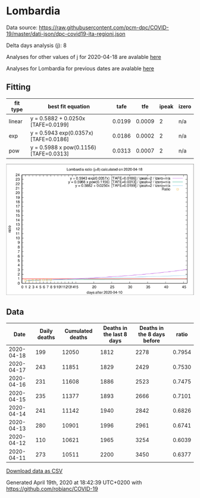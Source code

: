 # Lombardia

Data source: https://raw.githubusercontent.com/pcm-dpc/COVID-19/master/dati-json/dpc-covid19-ita-regioni.json

Delta days analysis (j): 8

Analyses for other values of j for 2020-04-18 are avalable [here](../2020-04-18/README.md)

Analyses for Lombardia for previous dates are avalable [here](../README.md)

## Fitting 
|fit type|best fit equation|tafe|tfe|ipeak|izero|
|-------|-----|--------|------|---|---|
|linear|y = 0.5882 + 0.0250x  [TAFE=0.0199]|0.0199|0.0009|2|n/a|
|exp|y = 0.5943 exp(0.0357x)  [TAFE=0.0186]|0.0186|0.0002|2|n/a|
|pow|y = 0.5988 x pow(0.1156)  [TAFE=0.0313]|0.0313|0.0007|2|n/a|

![Plot](COVID-19_lombardia_j8_2020-04-18.png)

## Data
|Date|Daily deaths|Cumulated deaths|Deaths in the last 8 days|Deaths in the 8 days before|ratio|
|----|----------|-----------|-------|--------------------|-----|
|2020-04-18|199|12050|1812|2278|0.7954|
|2020-04-17|243|11851|1829|2429|0.7530|
|2020-04-16|231|11608|1886|2523|0.7475|
|2020-04-15|235|11377|1893|2666|0.7101|
|2020-04-14|241|11142|1940|2842|0.6826|
|2020-04-13|280|10901|1996|2961|0.6741|
|2020-04-12|110|10621|1965|3254|0.6039|
|2020-04-11|273|10511|2200|3450|0.6377|

[Download data as CSV](COVID-19_lombardia_j8_2020-04-18.csv)

Generated April 19th, 2020 at 18:42:39 UTC+0200 with https://github.com/robianc/COVID-19
